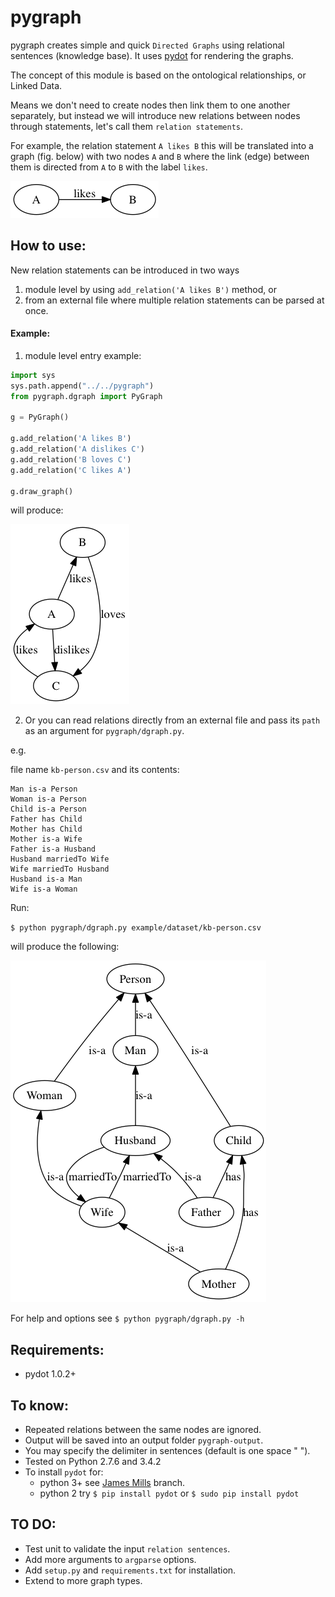 pygraph 
=======

pygraph creates simple and quick `Directed Graphs` using relational sentences (knowledge base). It uses [pydot](https://pypi.python.org/pypi/pydot/1.0.28) for rendering the graphs.

The concept of this module is based on the ontological relationships, or Linked Data. 
 
 Means we don't need to create nodes then link them to one another separately, 
 but instead we will introduce new relations between nodes through statements, let's call them `relation statements`.
 
 For example, the relation statement `A likes B` this will be translated into a graph (fig. below) with two nodes `A` and `B` where the link (edge) 
between them is directed from `A` to `B` with the label `likes`. 


![A likes B](examples/img/relation.png)

## How to use:

New relation statements can be introduced in two ways 

1. module level by using `add_relation('A likes B')` method, or 
2. from an external file where multiple relation statements can be parsed at once.

#### Example:

1) module level entry example:

```python
import sys
sys.path.append("../../pygraph")
from pygraph.dgraph import PyGraph

g = PyGraph()

g.add_relation('A likes B')
g.add_relation('A dislikes C')
g.add_relation('B loves C')
g.add_relation('C likes A')

g.draw_graph()

```
will produce:

![module level example](examples/img/ex1.png)



2) Or you can read relations directly from an external file and pass its `path` as an argument for `pygraph/dgraph.py`.

e.g.

file name `kb-person.csv` and its contents:

```raw
Man is-a Person
Woman is-a Person
Child is-a Person
Father has Child
Mother has Child
Mother is-a Wife
Father is-a Husband
Husband marriedTo Wife
Wife marriedTo Husband
Husband is-a Man
Wife is-a Woman
```

Run:

`$ python pygraph/dgraph.py example/dataset/kb-person.csv` 

will produce the following:

![Simple Person Ontology](examples/img/ex2.png)

For help and options see `$ python pygraph/dgraph.py -h`

## Requirements:

- pydot 1.0.2+



## To know:

- Repeated relations between the same nodes are ignored.
- Output will be saved into an output folder `pygraph-output`.
- You may specify the delimiter in sentences (default is one space " "). 
- Tested on Python 2.7.6 and 3.4.2
- To install `pydot` for:
	- python 3+ see [James Mills](https://code.google.com/p/pydot/#Support_for_Python_3) branch.
	- python 2 try `$ pip install pydot` or `$ sudo pip install pydot`

## TO DO:

- Test unit to validate the input `relation sentences`.
- Add more arguments to `argparse` options.
- Add `setup.py` and `requirements.txt` for installation.
- Extend to more graph types.
